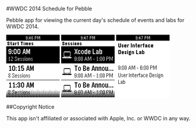#WWDC 2014 Schedule for Pebble

Pebble app for viewing the current day's schedule of events and labs for WWDC 2014.

![alt tag](pebble-screenshot_2014-05-27_21-46-50.png)
![alt tag](pebble-screenshot_2014-05-27_21-47-11.png)
![alt tag](pebble-screenshot_2014-05-27_21-47-31.png)

##Copyright Notice

This app isn't affiliated or associated with Apple, Inc. or WWDC in any way.
